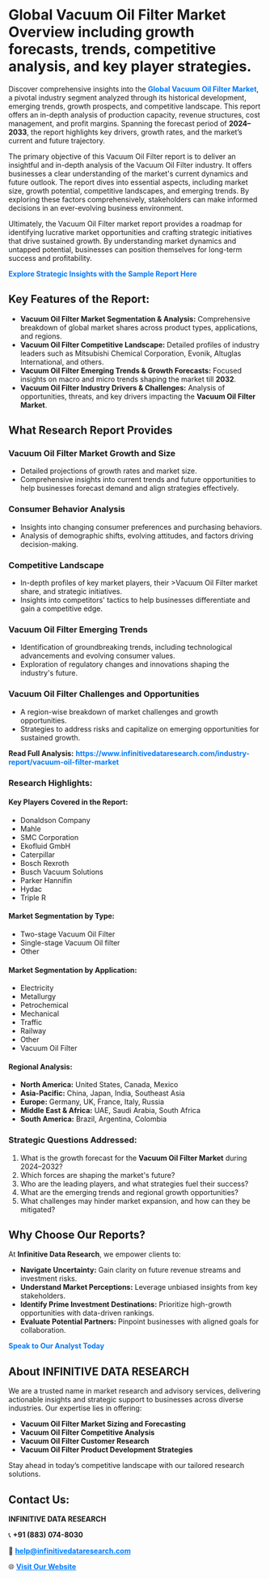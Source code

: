 <h1>Global Vacuum Oil Filter Market Overview including growth forecasts, trends, competitive analysis, and key player strategies.</h1>
<p>
Discover comprehensive insights into the 
<a href="https://www.infinitivedataresearch.com/industry-report/vacuum-oil-filter-market" rel="dofollow" style="color: #007BFF; text-decoration: none;"><strong>Global Vacuum Oil Filter Market</strong></a>, a pivotal industry segment analyzed through its historical development, emerging trends, growth prospects, and competitive landscape. This report offers an in-depth analysis of production capacity, revenue structures, cost management, and profit margins. Spanning the forecast period of <strong>2024–2033</strong>, the report highlights key drivers, growth rates, and the market’s current and future trajectory.
</p>
<p>
The primary objective of this Vacuum Oil Filter report is to deliver an insightful and in-depth analysis of the Vacuum Oil Filter industry. It offers businesses a clear understanding of the market's current dynamics and future outlook. The report dives into essential aspects, including market size, growth potential, competitive landscapes, and emerging trends. By exploring these factors comprehensively, stakeholders can make informed decisions in an ever-evolving business environment.
</p>
<p>
Ultimately, the Vacuum Oil Filter market report provides a roadmap for identifying lucrative market opportunities and crafting strategic initiatives that drive sustained growth. By understanding market dynamics and untapped potential, businesses can position themselves for long-term success and profitability.
</p>
<p>
<a href="https://www.infinitivedataresearch.com/request-sample/reportId=104076" style="color: #007BFF; text-decoration: none;"><strong>Explore Strategic Insights with the Sample Report Here</strong></a>
</p>

<h2>Key Features of the Report:</h2>
<ul>
<li><strong>Vacuum Oil Filter Market Segmentation & Analysis:</strong> Comprehensive breakdown of global market shares across product types, applications, and regions.</li>
<li><strong>Vacuum Oil Filter Competitive Landscape:</strong> Detailed profiles of industry leaders such as Mitsubishi Chemical Corporation, Evonik, Altuglas International, and others.</li>
<li><strong>Vacuum Oil Filter Emerging Trends & Growth Forecasts:</strong> Focused insights on macro and micro trends shaping the market till <strong>2032</strong>.</li>
<li><strong>Vacuum Oil Filter Industry Drivers & Challenges:</strong> Analysis of opportunities, threats, and key drivers impacting the <strong>Vacuum Oil Filter Market</strong>.</li>
</ul>

<h2>What Research Report Provides</h2>
<h3>Vacuum Oil Filter Market Growth and Size</h3>
<ul>
<li>Detailed projections of growth rates and market size.</li>
<li>Comprehensive insights into current trends and future opportunities to help businesses forecast demand and align strategies effectively.</li>
</ul>

<h3>Consumer Behavior Analysis</h3>
<ul>
<li>Insights into changing consumer preferences and purchasing behaviors.</li>
<li>Analysis of demographic shifts, evolving attitudes, and factors driving decision-making.</li>
</ul>

<h3>Competitive Landscape</h3>
<ul>
<li>In-depth profiles of key market players, their >Vacuum Oil Filter market share, and strategic initiatives.</li>
<li>Insights into competitors' tactics to help businesses differentiate and gain a competitive edge.</li>
</ul>

<h3>Vacuum Oil Filter Emerging Trends</h3>
<ul>
<li>Identification of groundbreaking trends, including technological advancements and evolving consumer values.</li>
<li>Exploration of regulatory changes and innovations shaping the industry's future.</li>
</ul>

<h3>Vacuum Oil Filter Challenges and Opportunities</h3>
<ul>
<li>A region-wise breakdown of market challenges and growth opportunities.</li>
<li>Strategies to address risks and capitalize on emerging opportunities for sustained growth.</li>
</ul>
<p><strong>Read Full Analysis:</strong> <a href="https://www.infinitivedataresearch.com/industry-report/vacuum-oil-filter-market" rel="dofollow" style="color: #007BFF; text-decoration: none;"><strong>https://www.infinitivedataresearch.com/industry-report/vacuum-oil-filter-market</strong></a></p>
<h3>Research Highlights:</h3>
<h4>Key Players Covered in the Report:</h4>
<ul><li>Donaldson Company</li><li>Mahle</li><li>SMC Corporation</li><li>Ekofluid GmbH</li><li>Caterpillar</li><li>Bosch Rexroth</li><li>Busch Vacuum Solutions</li><li>Parker Hannifin</li><li>Hydac</li><li>Triple R</li></ul>
<h4>Market Segmentation by Type:</h4>
<ul><li>Two-stage Vacuum Oil Filter</li><li>Single-stage Vacuum Oil filter</li><li>Other</li></ul>
<h4>Market Segmentation by Application:</h4>
<ul><li>Electricity</li><li>Metallurgy</li><li>Petrochemical</li><li>Mechanical</li><li>Traffic</li><li>Railway</li><li>Other</li><li>Vacuum Oil Filter</li></ul>

<h4>Regional Analysis:</h4>
<ul>
<li><strong>North America:</strong> United States, Canada, Mexico</li>
<li><strong>Asia-Pacific:</strong> China, Japan, India, Southeast Asia</li>
<li><strong>Europe:</strong> Germany, UK, France, Italy, Russia</li>
<li><strong>Middle East & Africa:</strong> UAE, Saudi Arabia, South Africa</li>
<li><strong>South America:</strong> Brazil, Argentina, Colombia</li>
</ul>

<h3>Strategic Questions Addressed:</h3>
<ol>
<li>What is the growth forecast for the <strong>Vacuum Oil Filter Market</strong> during 2024–2032?</li>
<li>Which forces are shaping the market's future?</li>
<li>Who are the leading players, and what strategies fuel their success?</li>
<li>What are the emerging trends and regional growth opportunities?</li>
<li>What challenges may hinder market expansion, and how can they be mitigated?</li>
</ol>

<h2>Why Choose Our Reports?</h2>
<p>At <strong>Infinitive Data Research</strong>, we empower clients to:</p>
<ul>
<li><strong>Navigate Uncertainty:</strong> Gain clarity on future revenue streams and investment risks.</li>
<li><strong>Understand Market Perceptions:</strong> Leverage unbiased insights from key stakeholders.</li>
<li><strong>Identify Prime Investment Destinations:</strong> Prioritize high-growth opportunities with data-driven rankings.</li>
<li><strong>Evaluate Potential Partners:</strong> Pinpoint businesses with aligned goals for collaboration.</li>
</ul>
<p><a href="https://www.infinitivedataresearch.com/industry-report/vacuum-oil-filter-market" rel="dofollow" style="color: #007BFF; text-decoration: none;"><strong>Speak to Our Analyst Today</strong></a></p>

<h2>About INFINITIVE DATA RESEARCH</h2>
<p>We are a trusted name in market research and advisory services, delivering actionable insights and strategic support to businesses across diverse industries. Our expertise lies in offering:</p>
<ul>
<li><strong>Vacuum Oil Filter Market Sizing and Forecasting</strong></li>
<li><strong>Vacuum Oil Filter Competitive Analysis</strong></li>
<li><strong>Vacuum Oil Filter Customer Research</strong></li>
<li><strong>Vacuum Oil Filter Product Development Strategies</strong></li>
</ul>
<p>Stay ahead in today’s competitive landscape with our tailored research solutions.</p>

<h2>Contact Us:</h2>
<p><strong>INFINITIVE DATA RESEARCH</strong></p>
<p>📞 <strong>+91 (883) 074-8030</strong></p>
<p>📧 <strong><a href="mailto:help@infinitivedataresearch.com" style="color: #007BFF;">help@infinitivedataresearch.com</a></strong></p>
<p>🌐 <strong><a href="https://www.infinitivedataresearch.com" rel="dofollow" style="color: #007BFF;">Visit Our Website</a></strong></p>